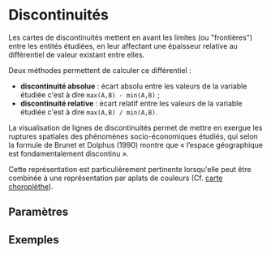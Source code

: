 # Discontinuités

Les cartes de discontinuités mettent en avant les limites (ou "frontières") entre les entités étudiées, en leur affectant une
épaisseur relative au différentiel de valeur existant entre elles.

Deux méthodes permettent de calculer ce différentiel :

- **discontinuité absolue** : écart absolu entre les valeurs de la variable étudiée c'est à dire `max(A,B) - min(A,B)` ;
- **discontinuité relative** : écart relatif entre les valeurs de la variable étudiée c'est à dire `max(A,B) / min(A,B)`.

La visualisation de lignes de discontinuités permet de mettre en exergue les ruptures spatiales des phénomènes socio-économiques étudiés,
qui selon la formule de Brunet et Dolphus (1990) montre que « l’espace géographique est fondamentalement discontinu ».

Cette représentation est particulièrement pertinente lorsqu'elle peut être combinée à une représentation par aplats de couleurs (Cf. [carte choroplèthe](./choropleth)).

## Paramètres

## Exemples



